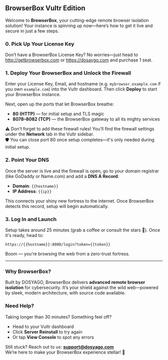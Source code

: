 ## BrowserBox Vultr Edition

Welcome to **BrowserBox**, your cutting-edge remote browser isolation solution! Your instance is spinning up now—here’s how to get it live and secure in just a few steps.

### 0. Pick Up Your License Key

Don’t have a BrowserBox License Key? No worries—just head to http://getbrowserbox.com or https://dosaygo.com and purchase 1 seat.

### 1. Deploy Your BrowserBox and Unlock the Firewall

Enter your License Key, Email, and hostname (e.g. `mybrowser.example.com` if you own `example.com`) into the Vultr dashboard. Then click **Deploy** to start your BrowserBox instance.

Next, open up the ports that let BrowserBox breathe:

- **80 (HTTP)** — for initial setup and TLS magic  
- **8078–8082 (TCP)** — the BrowserBox gateway to all its mighty services

⚠️ Don’t forget to add these firewall rules! You’ll find the firewall settings under the **Network** tab in the Vultr sidebar.  
🛡️ You can close port 80 once setup completes—it's only needed during initial setup.

### 2. Point Your DNS

Once the server is live and the firewall is open, go to your domain registrar (like GoDaddy or Name.com) and add a **DNS A Record**:

- **Domain**: `{{hostname}}`  
- **IP Address**: `{{ip}}`  

This connects your shiny new fortress to the internet. Once BrowserBox detects this record, setup will begin automatically.

### 3. Log In and Launch

Setup takes around 25 minutes (grab a coffee or consult the stars 🌌). Once it's ready, head to:

`https://{{hostname}}:8080/login?token={{token}}`

Boom — you’re browsing the web from a zero-trust fortress.

---

### Why BrowserBox?

Built by DOSYAGO, BrowserBox delivers **advanced remote browser isolation** for cybersecurity. It’s your shield against the wild web—powered by sleek, modern architecture, with source code available.

### Need Help?

Taking longer than 30 minutes? Something feel off?

- Head to your Vultr dashboard  
- Click **Server Reinstall** to try again  
- Or tap **View Console** to spot any errors

Still stuck? Reach out to us: **support@dosyago.com**  
We’re here to make your BrowserBox experience stellar! 🚀

